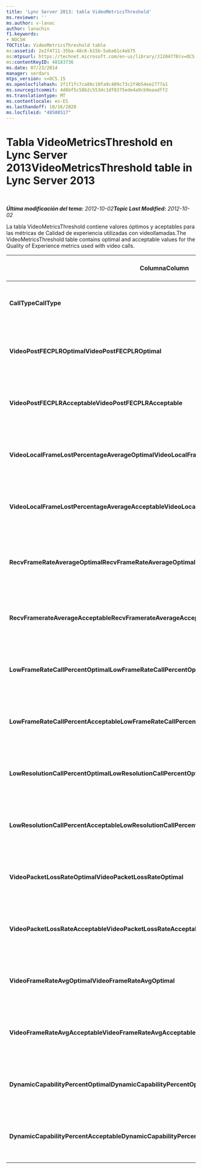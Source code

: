 ```yaml
---
title: 'Lync Server 2013: tabla VideoMetricsThreshold'
ms.reviewer: ''
ms.author: v-lanac
author: lanachin
f1.keywords:
- NOCSH
TOCTitle: VideoMetricsThreshold table
ms:assetid: 2e2f4711-35ba-48c6-b15b-5aba61c4eb75
ms:mtpsurl: https://technet.microsoft.com/en-us/library/JJ204778(v=OCS.15)
ms:contentKeyID: 48183736
ms.date: 07/23/2014
manager: serdars
mtps_version: v=OCS.15
ms.openlocfilehash: 2f1f1fc7ca86c10fa9c409c73c2f4b54ee2777a1
ms.sourcegitcommit: 4d6bf5c58b2c553dc1df8375ede4a9cb9eaadff2
ms.translationtype: MT
ms.contentlocale: es-ES
ms.lasthandoff: 10/16/2020
ms.locfileid: "48508517"
---
```

# <a name="videometricsthreshold-table-in-lync-server-2013"></a><span data-ttu-id="60092-102">Tabla VideoMetricsThreshold en Lync Server 2013</span><span class="sxs-lookup"><span data-stu-id="60092-102">VideoMetricsThreshold table in Lync Server 2013</span></span>

<div data-xmlns="http://www.w3.org/1999/xhtml">

<div class="topic" data-xmlns="http://www.w3.org/1999/xhtml" data-msxsl="urn:schemas-microsoft-com:xslt" data-cs="https://msdn.microsoft.com/">

<div data-asp="https://msdn2.microsoft.com/asp">



</div>

<div id="mainSection">

<div id="mainBody">

<span> </span>

<span data-ttu-id="60092-103">_**Última modificación del tema:** 2012-10-02_</span><span class="sxs-lookup"><span data-stu-id="60092-103">_**Topic Last Modified:** 2012-10-02_</span></span>

<span data-ttu-id="60092-104">La tabla VideoMetricsThreshold contiene valores óptimos y aceptables para las métricas de Calidad de experiencia utilizadas con videollamadas.</span><span class="sxs-lookup"><span data-stu-id="60092-104">The VideoMetricsThreshold table contains optimal and acceptable values for the Quality of Experience metrics used with video calls.</span></span>


<table>
<colgroup>
<col style="width: 25%" />
<col style="width: 25%" />
<col style="width: 25%" />
<col style="width: 25%" />
</colgroup>
<thead>
<tr class="header">
<th><span data-ttu-id="60092-105"><strong>Columna</strong></span><span class="sxs-lookup"><span data-stu-id="60092-105"><strong>Column</strong></span></span></th>
<th><span data-ttu-id="60092-106"><strong>Tipo de datos</strong></span><span class="sxs-lookup"><span data-stu-id="60092-106"><strong>Data Type</strong></span></span></th>
<th><span data-ttu-id="60092-107"><strong>Clave o índice</strong></span><span class="sxs-lookup"><span data-stu-id="60092-107"><strong>Key/Index</strong></span></span></th>
<th><span data-ttu-id="60092-108"><strong>Detalles</strong></span><span class="sxs-lookup"><span data-stu-id="60092-108"><strong>Details</strong></span></span></th>
</tr>
</thead>
<tbody>
<tr class="odd">
<td><p><span data-ttu-id="60092-109"><strong>CallType</strong></span><span class="sxs-lookup"><span data-stu-id="60092-109"><strong>CallType</strong></span></span></p></td>
<td><p><span data-ttu-id="60092-110">entero</span><span class="sxs-lookup"><span data-stu-id="60092-110">int</span></span></p></td>
<td><p><span data-ttu-id="60092-111">Principal</span><span class="sxs-lookup"><span data-stu-id="60092-111">Primary</span></span></p></td>
<td><p><span data-ttu-id="60092-112">Tipo de llamada realizada.</span><span class="sxs-lookup"><span data-stu-id="60092-112">Type of call that was placed.</span></span></p></td>
</tr>
<tr class="even">
<td><p><span data-ttu-id="60092-113"><strong>VideoPostFECPLROptimal</strong></span><span class="sxs-lookup"><span data-stu-id="60092-113"><strong>VideoPostFECPLROptimal</strong></span></span></p></td>
<td><p><span data-ttu-id="60092-114">decimal (5, 2)</span><span class="sxs-lookup"><span data-stu-id="60092-114">decimal(5,2)</span></span></p></td>
<td></td>
<td><p><span data-ttu-id="60092-115">El valor predeterminado es 0,05.</span><span class="sxs-lookup"><span data-stu-id="60092-115">The default value is 0.05.</span></span></p></td>
</tr>
<tr class="odd">
<td><p><span data-ttu-id="60092-116"><strong>VideoPostFECPLRAcceptable</strong></span><span class="sxs-lookup"><span data-stu-id="60092-116"><strong>VideoPostFECPLRAcceptable</strong></span></span></p></td>
<td><p><span data-ttu-id="60092-117">decimal (5, 2)</span><span class="sxs-lookup"><span data-stu-id="60092-117">decimal(5,2)</span></span></p></td>
<td></td>
<td><p><span data-ttu-id="60092-118">El valor predeterminado es 0,10.</span><span class="sxs-lookup"><span data-stu-id="60092-118">The default value is 0.10.</span></span></p></td>
</tr>
<tr class="even">
<td><p><span data-ttu-id="60092-119"><strong>VideoLocalFrameLostPercentageAverageOptimal</strong></span><span class="sxs-lookup"><span data-stu-id="60092-119"><strong>VideoLocalFrameLostPercentageAverageOptimal</strong></span></span></p></td>
<td><p><span data-ttu-id="60092-120">decimal (5, 2)</span><span class="sxs-lookup"><span data-stu-id="60092-120">decimal(5,2)</span></span></p></td>
<td></td>
<td><p><span data-ttu-id="60092-121">El valor predeterminado es 5,0.</span><span class="sxs-lookup"><span data-stu-id="60092-121">The default value is 5.0.</span></span></p></td>
</tr>
<tr class="odd">
<td><p><span data-ttu-id="60092-122"><strong>VideoLocalFrameLostPercentageAverageAcceptable</strong></span><span class="sxs-lookup"><span data-stu-id="60092-122"><strong>VideoLocalFrameLostPercentageAverageAcceptable</strong></span></span></p></td>
<td><p><span data-ttu-id="60092-123">decimal (5, 2)</span><span class="sxs-lookup"><span data-stu-id="60092-123">decimal(5,2)</span></span></p></td>
<td></td>
<td><p><span data-ttu-id="60092-124">El valor predeterminado es 10,0.</span><span class="sxs-lookup"><span data-stu-id="60092-124">The default value is 10.0.</span></span></p></td>
</tr>
<tr class="even">
<td><p><span data-ttu-id="60092-125"><strong>RecvFrameRateAverageOptimal</strong></span><span class="sxs-lookup"><span data-stu-id="60092-125"><strong>RecvFrameRateAverageOptimal</strong></span></span></p></td>
<td><p><span data-ttu-id="60092-126">decimal (9, 4)</span><span class="sxs-lookup"><span data-stu-id="60092-126">decimal(9,4)</span></span></p></td>
<td></td>
<td><p><span data-ttu-id="60092-127">El valor predeterminado es 12,0000.</span><span class="sxs-lookup"><span data-stu-id="60092-127">The default value is 12.0000.</span></span></p></td>
</tr>
<tr class="odd">
<td><p><span data-ttu-id="60092-128"><strong>RecvFramerateAverageAcceptable</strong></span><span class="sxs-lookup"><span data-stu-id="60092-128"><strong>RecvFramerateAverageAcceptable</strong></span></span></p></td>
<td><p><span data-ttu-id="60092-129">decimal (9, 4)</span><span class="sxs-lookup"><span data-stu-id="60092-129">decimal(9,4)</span></span></p></td>
<td></td>
<td><p><span data-ttu-id="60092-130">El valor predeterminado es 7,0000.</span><span class="sxs-lookup"><span data-stu-id="60092-130">The default value is 7.0000.</span></span></p></td>
</tr>
<tr class="even">
<td><p><span data-ttu-id="60092-131"><strong>LowFrameRateCallPercentOptimal</strong></span><span class="sxs-lookup"><span data-stu-id="60092-131"><strong>LowFrameRateCallPercentOptimal</strong></span></span></p></td>
<td><p><span data-ttu-id="60092-132">decimal (5, 2)</span><span class="sxs-lookup"><span data-stu-id="60092-132">decimal(5,2)</span></span></p></td>
<td></td>
<td><p><span data-ttu-id="60092-133">El valor predeterminado es 5,0.</span><span class="sxs-lookup"><span data-stu-id="60092-133">The default value is 5.0.</span></span></p></td>
</tr>
<tr class="odd">
<td><p><span data-ttu-id="60092-134"><strong>LowFrameRateCallPercentAcceptable</strong></span><span class="sxs-lookup"><span data-stu-id="60092-134"><strong>LowFrameRateCallPercentAcceptable</strong></span></span></p></td>
<td><p><span data-ttu-id="60092-135">decimal (5, 2)</span><span class="sxs-lookup"><span data-stu-id="60092-135">decimal(5,2)</span></span></p></td>
<td></td>
<td><p><span data-ttu-id="60092-136">El valor predeterminado es 10,0.</span><span class="sxs-lookup"><span data-stu-id="60092-136">The default value is 10.0/</span></span></p></td>
</tr>
<tr class="even">
<td><p><span data-ttu-id="60092-137"><strong>LowResolutionCallPercentOptimal</strong></span><span class="sxs-lookup"><span data-stu-id="60092-137"><strong>LowResolutionCallPercentOptimal</strong></span></span></p></td>
<td><p><span data-ttu-id="60092-138">decimal (5, 2)</span><span class="sxs-lookup"><span data-stu-id="60092-138">decimal(5,2)</span></span></p></td>
<td></td>
<td><p><span data-ttu-id="60092-139">El valor predeterminado es 5,0.</span><span class="sxs-lookup"><span data-stu-id="60092-139">The default value is 5.0.</span></span></p></td>
</tr>
<tr class="odd">
<td><p><span data-ttu-id="60092-140"><strong>LowResolutionCallPercentAcceptable</strong></span><span class="sxs-lookup"><span data-stu-id="60092-140"><strong>LowResolutionCallPercentAcceptable</strong></span></span></p></td>
<td><p><span data-ttu-id="60092-141">decimal (5, 2)</span><span class="sxs-lookup"><span data-stu-id="60092-141">decimal(5,2)</span></span></p></td>
<td></td>
<td><p><span data-ttu-id="60092-142">El valor predeterminado es 10,0.</span><span class="sxs-lookup"><span data-stu-id="60092-142">The default value is 10.0.</span></span></p></td>
</tr>
<tr class="even">
<td><p><span data-ttu-id="60092-143"><strong>VideoPacketLossRateOptimal</strong></span><span class="sxs-lookup"><span data-stu-id="60092-143"><strong>VideoPacketLossRateOptimal</strong></span></span></p></td>
<td><p><span data-ttu-id="60092-144">foat</span><span class="sxs-lookup"><span data-stu-id="60092-144">foat</span></span></p></td>
<td></td>
<td><p><span data-ttu-id="60092-145">El valor predeterminado es 0,05.</span><span class="sxs-lookup"><span data-stu-id="60092-145">The default value is 0.05.</span></span></p></td>
</tr>
<tr class="odd">
<td><p><span data-ttu-id="60092-146"><strong>VideoPacketLossRateAcceptable</strong></span><span class="sxs-lookup"><span data-stu-id="60092-146"><strong>VideoPacketLossRateAcceptable</strong></span></span></p></td>
<td><p><span data-ttu-id="60092-147">float</span><span class="sxs-lookup"><span data-stu-id="60092-147">float</span></span></p></td>
<td></td>
<td><p><span data-ttu-id="60092-148">El valor predeterminado es 0,10.</span><span class="sxs-lookup"><span data-stu-id="60092-148">The default value is 0.10.</span></span></p></td>
</tr>
<tr class="even">
<td><p><span data-ttu-id="60092-149"><strong>VideoFrameRateAvgOptimal</strong></span><span class="sxs-lookup"><span data-stu-id="60092-149"><strong>VideoFrameRateAvgOptimal</strong></span></span></p></td>
<td><p><span data-ttu-id="60092-150">float</span><span class="sxs-lookup"><span data-stu-id="60092-150">float</span></span></p></td>
<td></td>
<td><p><span data-ttu-id="60092-151">El valor predeterminado es 12.</span><span class="sxs-lookup"><span data-stu-id="60092-151">The default value is 12.</span></span></p></td>
</tr>
<tr class="odd">
<td><p><span data-ttu-id="60092-152"><strong>VideoFrameRateAvgAcceptable</strong></span><span class="sxs-lookup"><span data-stu-id="60092-152"><strong>VideoFrameRateAvgAcceptable</strong></span></span></p></td>
<td><p><span data-ttu-id="60092-153">float</span><span class="sxs-lookup"><span data-stu-id="60092-153">float</span></span></p></td>
<td></td>
<td><p><span data-ttu-id="60092-154">El valor predeterminado es 7.</span><span class="sxs-lookup"><span data-stu-id="60092-154">The default value is 7.</span></span></p></td>
</tr>
<tr class="even">
<td><p><span data-ttu-id="60092-155"><strong>DynamicCapabilityPercentOptimal</strong></span><span class="sxs-lookup"><span data-stu-id="60092-155"><strong>DynamicCapabilityPercentOptimal</strong></span></span></p></td>
<td><p><span data-ttu-id="60092-156">decimal (5, 2)</span><span class="sxs-lookup"><span data-stu-id="60092-156">decimal(5,2)</span></span></p></td>
<td></td>
<td><p><span data-ttu-id="60092-157">El valor predeterminado es 5,00.</span><span class="sxs-lookup"><span data-stu-id="60092-157">The default value is 5.00.</span></span></p></td>
</tr>
<tr class="odd">
<td><p><span data-ttu-id="60092-158"><strong>DynamicCapabilityPercentAcceptable</strong></span><span class="sxs-lookup"><span data-stu-id="60092-158"><strong>DynamicCapabilityPercentAcceptable</strong></span></span></p></td>
<td><p><span data-ttu-id="60092-159">decimal (5, 2)</span><span class="sxs-lookup"><span data-stu-id="60092-159">decimal(5,2)</span></span></p></td>
<td></td>
<td><p><span data-ttu-id="60092-160">El valor predeterminado es 10,00.</span><span class="sxs-lookup"><span data-stu-id="60092-160">The default value is 10.00.</span></span></p></td>
</tr>
</tbody>
</table>


</div>

<span> </span>

</div>

</div>

</div>


